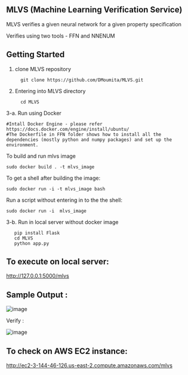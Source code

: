 MLVS (Machine Learning Verification Service)
-----------------------------------------------

MLVS verifies a given neural network for a given property specification

Verifies using two tools - FFN and NNENUM

 Getting Started
 -------------------------
1. clone MLVS repository 

         git clone https://github.com/DMoumita/MLVS.git

2. Entering into MLVS directory
      
         cd MLVS

3-a. Run using Docker 

    #Intall Docker Engine - please refer https://docs.docker.com/engine/install/ubuntu/
    #The Dockerfile in FFN folder shows how to install all the dependencies (mostly python and numpy packages) and set up the environment. 

   To build and run mlvs image
    
    sudo docker build . -t mlvs_image 

   To get a shell after building the image:
  
    sudo docker run -i -t mlvs_image bash
    
   Run a script without entering in to the the shell:
   
    sudo docker run -i  mlvs_image 
 
 3-b. Run in local server without docker image
    
       pip install Flask
       cd MLVS
       python app.py

   

To execute on local server: 
--------------------------
   http://127.0.0.1:5000/mlvs

Sample Output :
---------------
       
  ![image](https://user-images.githubusercontent.com/41421406/128775429-84342b71-1d32-42fa-a1ba-a333cd05643a.png)
  
  
Verify :

![image](https://user-images.githubusercontent.com/41421406/128779496-8aaf48b8-d838-49f6-9c07-98f173d80108.png)


To check on AWS EC2 instance: 
--------------------------
http://ec2-3-144-46-126.us-east-2.compute.amazonaws.com/mlvs

